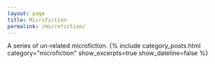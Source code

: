 ```yaml
---
layout: page
title: Microfiction
permalink: /microfiction/
---
```

A series of un-related microfiction.
{% include category_posts.html category="microfiction" show_excerpts=true show_dateline=false %}